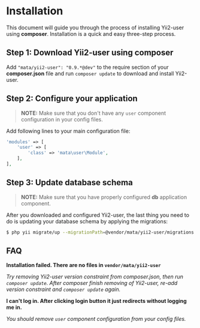 Installation
============

This document will guide you through the process of installing Yii2-user using **composer**. Installation is a quick
and easy three-step process.

Step 1: Download Yii2-user using composer
-----------------------------------------

Add `"mata/yii2-user": "0.9.*@dev"` to the require section of your **composer.json** file and run
`composer update` to download and install Yii2-user.

Step 2: Configure your application
------------------------------------

> **NOTE:** Make sure that you don't have any `user` component configuration in your config files.

Add following lines to your main configuration file:

```php
'modules' => [
    'user' => [
        'class' => 'mata\user\Module',
    ],
],
```

Step 3: Update database schema
------------------------------

> **NOTE:** Make sure that you have properly configured **db** application component.

After you downloaded and configured Yii2-user, the last thing you need to do is updating your database schema by
applying
the migrations:

```bash
$ php yii migrate/up --migrationPath=@vendor/mata/yii2-user/migrations
```

FAQ
---

**Installation failed. There are no files in `vendor/mata/yii2-user`**

*Try removing Yii2-user version constraint from composer.json, then run `composer update`. After composer finish
 removing of Yii2-user, re-add version constraint and `composer update` again.*

**I can't log in. After clicking login button it just redirects without logging me in.**

*You should remove `user` component configuration from your config files.*

